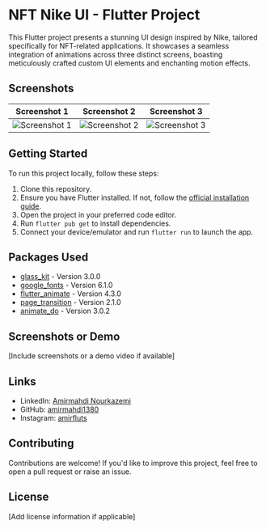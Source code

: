 # NFT Nike UI - Flutter Project

This Flutter project presents a stunning UI design inspired by Nike, tailored specifically for NFT-related applications. It showcases a seamless integration of animations across three distinct screens, boasting meticulously crafted custom UI elements and enchanting motion effects.


## Screenshots
| Screenshot 1 | Screenshot 2 | Screenshot 3 |
| ------------ | ------------ | ------------ |
| ![Screenshot 1](/assets/images/screen1.png) | ![Screenshot 2](/assets/images/screen2.png) | ![Screenshot 3](/assets/images/screen3.png) |

## Getting Started

To run this project locally, follow these steps:

1. Clone this repository.
2. Ensure you have Flutter installed. If not, follow the [official installation guide](https://flutter.dev/docs/get-started/install).
3. Open the project in your preferred code editor.
4. Run `flutter pub get` to install dependencies.
5. Connect your device/emulator and run `flutter run` to launch the app.

## Packages Used

- [glass_kit](https://pub.dev/packages/glass_kit) - Version 3.0.0
- [google_fonts](https://pub.dev/packages/google_fonts) - Version 6.1.0
- [flutter_animate](https://pub.dev/packages/flutter_animate) - Version 4.3.0
- [page_transition](https://pub.dev/packages/page_transition) - Version 2.1.0
- [animate_do](https://pub.dev/packages/animate_do) - Version 3.0.2

## Screenshots or Demo

[Include screenshots or a demo video if available]

## Links

- LinkedIn: [Amirmahdi Nourkazemi](https://www.linkedin.com/in/amirmahdi-nourkazemi-04613023a/)
- GitHub: [amirmahdi1380](https://github.com/amirmahdi1380/)
- Instagram: [amirfluts](https://www.instagram.com/amirfluts/?igshid=OGQ5ZDc2ODk2ZA%3D%3D)

## Contributing

Contributions are welcome! If you'd like to improve this project, feel free to open a pull request or raise an issue.

## License

[Add license information if applicable]
